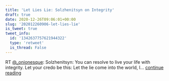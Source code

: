 ```yaml
---
title: 'Let Lies Lie: Solzhenitsyn on Integrity'
draft: true
date: 2020-12-26T09:06:01+00:00
slug: '202012260906-let-lies-lie'
is_tweet: true
tweet_info:
  id: '1342637757621944322'
  type: 'retweet'
  is_thread: False
---
```




RT [@_onionesque](https://x.com/_onionesque): Solzhenitsyn: You can resolve to live your life with integrity. Let your credo be this: Let the lie come into the world, l… [continue reading](https://x.com/sytelus/status/1342637757621944322)
